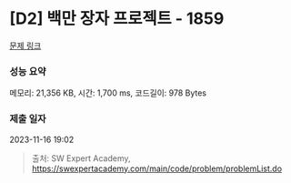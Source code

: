 # [D2] 백만 장자 프로젝트 - 1859 

[문제 링크](https://swexpertacademy.com/main/code/problem/problemDetail.do?contestProbId=AV5LrsUaDxcDFAXc) 

### 성능 요약

메모리: 21,356 KB, 시간: 1,700 ms, 코드길이: 978 Bytes

### 제출 일자

2023-11-16 19:02



> 출처: SW Expert Academy, https://swexpertacademy.com/main/code/problem/problemList.do
